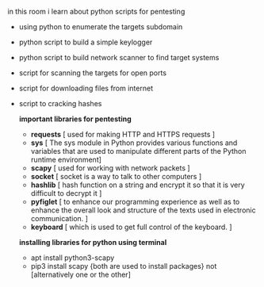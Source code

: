 in this room i learn about python scripts for pentesting
- using python to enumerate the targets subdomain
- python script to build a simple keylogger
- python script to build network scanner to find target systems
- script for scanning the targets for open ports
- script for downloading files from internet
- script to cracking hashes

  **important libraries for pentesting**
  - **requests** [ used for making HTTP and HTTPS requests ]
  - **sys**   [ The sys module in Python provides various functions and variables that are used to manipulate different parts of the Python runtime environment]
  - **scapy** [ used for working with network packets ]
  - **socket** [ socket is a way to talk to other computers ]
  - **hashlib** [ hash function on a string and encrypt it so that it is very difficult to decrypt it ]
  - **pyfiglet** [ to enhance our programming experience as well as to enhance the overall look and structure of the texts used in electronic communication. ]
  -  **keyboard** [ which is used to get full control of the keyboard. ]
 
  **installing libraries for python using terminal**
  - apt install python3-scapy
  - pip3 install scapy
    {both are used to install packages} not [alternatively one or the other]
